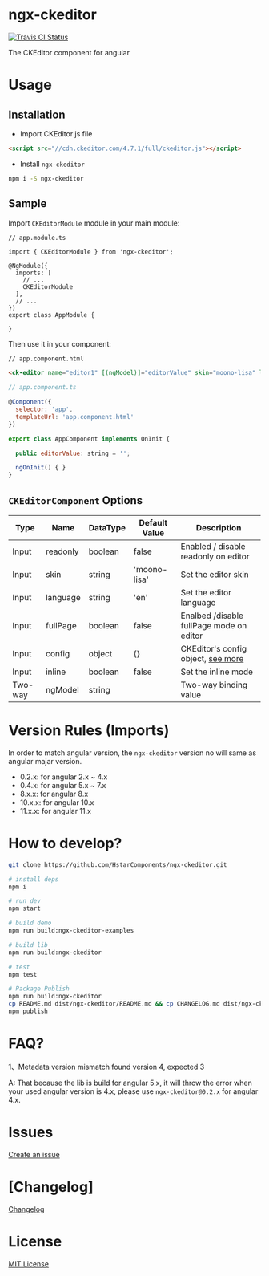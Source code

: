 # ngx-ckeditor

[ ![Travis CI Status](https://travis-ci.org/HstarComponents/ngx-ckeditor.svg?branch=master)](https://travis-ci.org/HstarComponents/ngx-ckeditor)

The CKEditor component for angular

# Usage

## Installation

- Import CKEditor js file

```html
<script src="//cdn.ckeditor.com/4.7.1/full/ckeditor.js"></script>
```

- Install `ngx-ckeditor`

```bash
npm i -S ngx-ckeditor
```

## Sample

Import `CKEditorModule` module in your main module:

```
// app.module.ts

import { CKEditorModule } from 'ngx-ckeditor';

@NgModule({
  imports: [
    // ...
    CKEditorModule
  ],
  // ...
})
export class AppModule {

}
```

Then use it in your component:

```html
// app.component.html

<ck-editor name="editor1" [(ngModel)]="editorValue" skin="moono-lisa" language="en" [fullPage]="true"></ck-editor>
```

```js
// app.component.ts

@Component({
  selector: 'app',
  templateUrl: 'app.component.html'
})

export class AppComponent implements OnInit {

  public editorValue: string = '';

  ngOnInit() { }
}
```

## `CKEditorComponent` Options

| Type    | Name     | DataType | Default Value | Description                                                     |
| ------- | -------- | -------- | ------------- | --------------------------------------------------------------- |
| Input   | readonly | boolean  | false         | Enabled / disable readonly on editor                            |
| Input   | skin     | string   | 'moono-lisa'  | Set the editor skin                                             |
| Input   | language | string   | 'en'          | Set the editor language                                         |
| Input   | fullPage | boolean  | false         | Enalbed /disable fullPage mode on editor                        |
| Input   | config   | object   | {}            | CKEditor's config object, [see more](http://docs.ckeditor.com/) |
| Input   | inline   | boolean  | false         | Set the inline mode                                             |
| Two-way | ngModel  | string   |               | Two-way binding value                                           |

# Version Rules (Imports)

In order to match angular version, the `ngx-ckeditor` version no will same as angular majar version.

* 0.2.x: for angular 2.x ~ 4.x 
* 0.4.x: for angular 5.x ~ 7.x 
* 8.x.x: for angular 8.x
* 10.x.x: for angular 10.x
* 11.x.x: for angular 11.x

# How to develop?

```bash
git clone https://github.com/HstarComponents/ngx-ckeditor.git

# install deps
npm i

# run dev
npm start

# build demo
npm run build:ngx-ckeditor-examples

# build lib
npm run build:ngx-ckeditor

# test
npm test

# Package Publish
npm run build:ngx-ckeditor
cp README.md dist/ngx-ckeditor/README.md && cp CHANGELOG.md dist/ngx-ckeditor/CHANGELOG.md && cd dist/ngx-ckeditor
npm publish

```

# FAQ?

1、Metadata version mismatch found version 4, expected 3

A: That because the lib is build for angular 5.x, it will throw the error when your used angular version is 4.x, please use `ngx-ckeditor@0.2.x` for angular 4.x.

# Issues

[Create an issue](https://github.com/HstarComponents/ngx-ckeditor/issues/new)

# [Changelog]

[Changelog](https://github.com/HstarComponents/ngx-ckeditor/blob/master/CHANGELOG.md)

# License

[MIT License](https://github.com/HstarComponents/ngx-ckeditor/blob/master/LICENSE)


